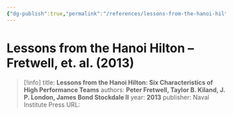 ```yaml
---
{"dg-publish":true,"permalink":"/references/lessons-from-the-hanoi-hilton-fretwell-et-al-2013/"}
---
```



# Lessons from the Hanoi Hilton – Fretwell, et. al. (2013)

> [!info]
> title: **Lessons from the Hanoi Hilton: Six Characteristics of High Performance Teams**
> authors: **Peter Fretwell, Taylor B. Kiland, J. P. London, James Bond Stockdale II**
> year: **2013**
> publisher: Naval Institute Press
> URL: 


